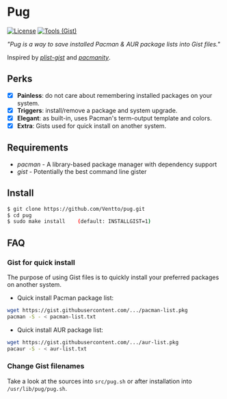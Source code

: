 Pug
===

[![License](https://img.shields.io/badge/license-MIT-blue.svg?style=flat)](https://github.com/Ventto/xpub/blob/master/LICENSE)
[![Tools (Gist)](https://img.shields.io/badge/powered_by-Gist-brightgreen.svg)](https://github.com/defunkt/gist)

*"Pug is a way to save installed Pacman & AUR package lists into Gist files."*

Inspired by [*plist-gist*](https://github.com/DerekTBrown/plist-gist) and [*pacmanity*](https://github.com/alexchernokun/pacmanity).

## Perks

* [x] **Painless**: do not care about remembering installed packages on your system.
* [x] **Triggers**: install/remove a package and system upgrade.
* [x] **Elegant**: as built-in, uses Pacman's term-output template and colors.
* [x] **Extra**: Gists used for quick install on another system.

## Requirements

* *pacman* - A library-based package manager with dependency support
* *gist* - Potentially the best command line gister

## Install

```bash
$ git clone https://github.com/Ventto/pug.git
$ cd pug
$ sudo make install    (default: INSTALLGIST=1)
```

## FAQ

### Gist for quick install

The purpose of using Gist files is to quickly install your preferred packages on another system.

* Quick install Pacman package list:

```bash
wget https://gist.githubusercontent.com/.../pacman-list.pkg
pacman -S - < pacman-list.txt
```

* Quick install AUR package list:

```bash
wget https://gist.githubusercontent.com/.../aur-list.pkg
pacaur -S - < aur-list.txt
```

### Change Gist filenames

Take a look at the sources into `src/pug.sh` or after installation into `/usr/lib/pug/pug.sh`.

